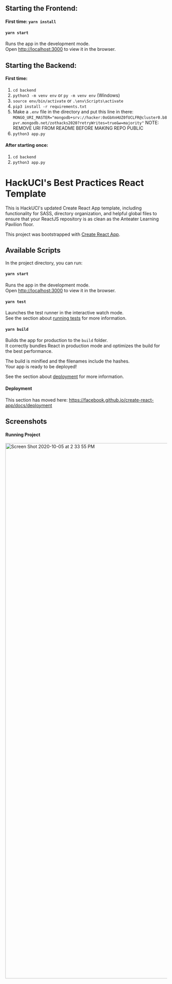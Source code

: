 ## Starting the Frontend:

#### First time: `yarn install`

#### `yarn start`

Runs the app in the development mode.<br />
Open [http://localhost:3000](http://localhost:3000) to view it in the browser.

## Starting the Backend:

#### First time:
1. `cd backend`
2. `python3 -m venv env` or `py -m venv env` (Windows)
3. `source env/bin/activate` or `.\env\Scripts\activate`
4. `pip3 install -r requirements.txt`
5. Make a `.env` file in the directory and put this line in there: `MONGO_URI_MASTER="mongodb+srv://hacker:0oGbXnHUZ0fUCLFR@cluster0.b8pvr.mongodb.net/zothacks2020?retryWrites=true&w=majority"`
NOTE: REMOVE URI FROM README BEFORE MAKING REPO PUBLIC
6. `python3 app.py`

#### After starting once:
1. `cd backend`
2. `python3 app.py`

# HackUCI's Best Practices React Template

This is HackUCI's updated Create React App template, including functionality for SASS, directory organization, and helpful global files to ensure that your ReactJS repository is as clean as the Anteater Learning Pavilion floor.

This project was bootstrapped with [Create React App](https://github.com/facebook/create-react-app).

## Available Scripts

In the project directory, you can run:

#### `yarn start`

Runs the app in the development mode.<br />
Open [http://localhost:3000](http://localhost:3000) to view it in the browser.

#### `yarn test`

Launches the test runner in the interactive watch mode.<br />
See the section about [running tests](https://facebook.github.io/create-react-app/docs/running-tests) for more information.

#### `yarn build`

Builds the app for production to the `build` folder.<br />
It correctly bundles React in production mode and optimizes the build for the best performance.

The build is minified and the filenames include the hashes.<br />
Your app is ready to be deployed!

See the section about [deployment](https://facebook.github.io/create-react-app/docs/deployment) for more information.

#### Deployment

This section has moved here: https://facebook.github.io/create-react-app/docs/deployment

## Screenshots

#### Running Project
<img width="1668" alt="Screen Shot 2020-10-05 at 2 33 55 PM" src="https://user-images.githubusercontent.com/13127625/95134507-d7237700-0717-11eb-91b9-fd6d5805fcc0.png">

